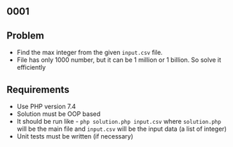 ## 0001

## Problem

- Find the max integer from the given `input.csv` file.
- File has only 1000 number, but it can be 1 million or 1 billion. So solve it efficiently

## Requirements

- Use PHP version 7.4
- Solution must be OOP based
- It should be run like - `php solution.php input.csv` where `solution.php` will be the main file and `input.csv` will be the input data (a list of integer)
- Unit tests must be written (if necessary)
